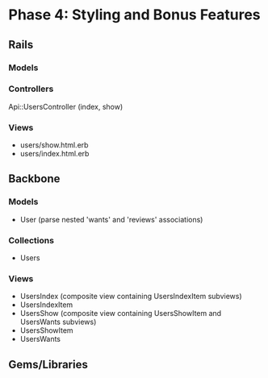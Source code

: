 # Phase 4: Styling and Bonus Features

## Rails
### Models

### Controllers
Api::UsersController (index, show)

### Views
* users/show.html.erb
* users/index.html.erb

## Backbone
### Models
* User (parse nested 'wants' and 'reviews' associations)

### Collections
* Users

### Views
* UsersIndex (composite view containing UsersIndexItem subviews)
* UsersIndexItem
* UsersShow (composite view containing UsersShowItem and UsersWants subviews)
* UsersShowItem
* UsersWants

## Gems/Libraries
